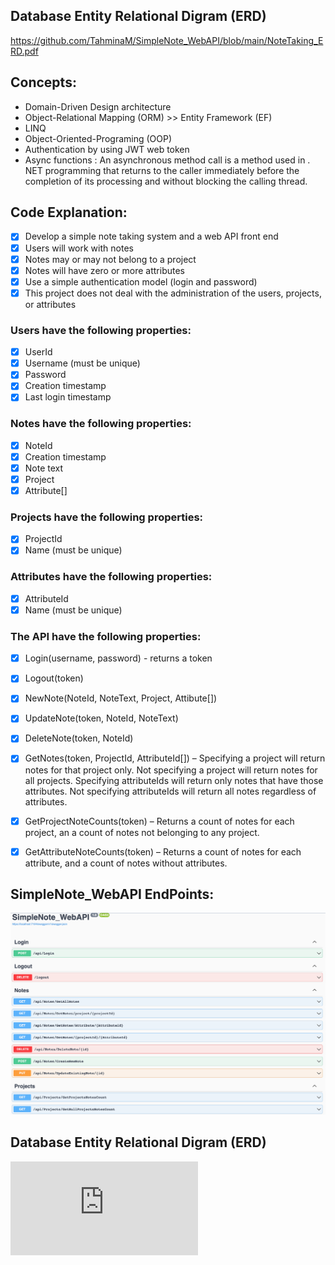 
## Database Entity Relational Digram (ERD)

https://github.com/TahminaM/SimpleNote_WebAPI/blob/main/NoteTaking_ERD.pdf

## Concepts:

* Domain-Driven Design architecture
* Object-Relational Mapping (ORM) >>  Entity Framework (EF)
* LINQ
* Object-Oriented-Programing (OOP) 
* Authentication by using JWT web token 
* Async functions
 : An asynchronous method call is a method used in . NET programming that returns to the caller immediately before the completion of its processing and without blocking the calling thread.


## Code Explanation: 
- [X] Develop a simple note taking system and a web API front end
- [X] Users will work with notes
- [X] Notes may or may not belong to a project
- [X] Notes will have zero or more attributes
- [X] Use a simple authentication model (login and password)
- [X] This project does not deal with the administration of the users, projects, or attributes

### Users have the following properties:
- [X] UserId
- [X] Username (must be unique)
- [X] Password
- [X] Creation timestamp
- [X] Last login timestamp

### Notes have the following properties:
- [X] NoteId
- [X] Creation timestamp
- [X] Note text
- [X] Project
- [X] Attribute[]

### Projects have the following properties:
- [X] ProjectId
- [X] Name (must be unique)

### Attributes have the following properties:
- [X] AttributeId
- [X] Name (must be unique)

### The API have the following properties:
- [X] Login(username, password) - returns a token
- [X] Logout(token)
- [X] NewNote(NoteId, NoteText, Project, Attibute[])
- [X] UpdateNote(token, NoteId, NoteText)
- [X] DeleteNote(token, NoteId)
- [X] GetNotes(token, ProjectId, AttributeId[]) – Specifying a project will return notes for that
project only. Not specifying a project will return notes for all projects. Specifying attributeIds will return only notes that have those attributes. Not specifying attributeIds will return all notes regardless of attributes.
- [X] GetProjectNoteCounts(token) – Returns a count of notes for each project, an a count of notes not belonging to any project.
- [X] GetAttributeNoteCounts(token) – Returns a count of notes for each attribute, and a count of notes without attributes.


## SimpleNote_WebAPI EndPoints:

![](Endpoints.png)

## Database Entity Relational Digram (ERD)

![](https://github.com/TahminaM/SimpleNote_WebAPI/blob/main/NoteTaking_ERD.pdf)

